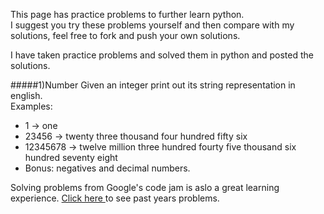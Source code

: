 
This page has practice problems to further learn python.
<br>
I suggest you try these problems yourself and then compare with my solutions,
feel free to fork and push your own solutions.


I have taken practice problems and solved them in python and posted the solutions.

#####1)Number
Given an integer print out its string representation in english.<br>
Examples:
* 1 -> one
* 23456 -> twenty three thousand four hundred fifty six
* 12345678 -> twelve million three hundred fourty five thousand six hundred seventy eight
* Bonus: negatives and decimal numbers.


Solving problems from Google's code jam is aslo a great learning experience. [Click here ](https://code.google.com/codejam/contest/2974486/dashboard#s=p3) to see past years problems.
